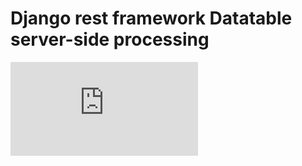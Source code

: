 # Django rest framework Datatable server-side processing
![image](https://github.com/Ray0907/django_nba/blob/master/Imgur_%20Video%20to%20GIF.htm)
